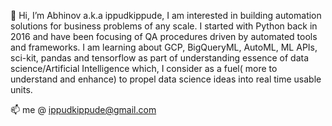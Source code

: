 👋 Hi, I’m Abhinov a.k.a ippudkippude, I am interested in building automation solutions for business problems of any scale.
I started with Python back in 2016 and have been focusing of QA procedures driven by automated tools and frameworks. I am learning about GCP, BigQueryML, AutoML, ML APIs, sci-kit, pandas and tensorflow as part of understanding essence of data science/Artificial Intelligence which, I consider as a fuel( more to understand and enhance) to propel data science ideas into real time usable units.

 📫 me @ ippudkippude@gmail.com
